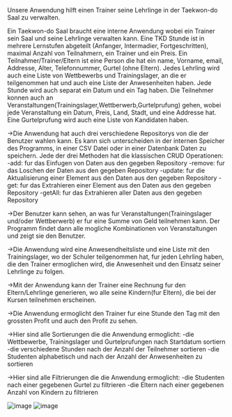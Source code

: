 Unsere Anwendung hilft einen Trainer seine Lehrlinge in der Taekwon-do Saal zu verwalten.  

Ein Taekwon-do Saal braucht eine interne Anwendung wobei ein Trainer sein Saal und seine Lehrlinge verwalten kann. Eine TKD Stunde ist in mehrere Lernstufen abgeteilt 
(Anfanger, Intermadier, Fortgeschritten), maximal Anzahl von Teilnahmern, ein Trainer und ein Preis. Ein Teilnahmer/Trainer/Eltern ist eine Person die hat ein name, Vorname, email,
Addresse, Alter, Telefonnummer, Gurtel (ohne Eltern). Jedes Lehrling wird auch eine Liste von Wettbewerbs und Trainingslager, an die er teilgenommen hat und auch eine Liste der Anwesenheiten haben. Jede Stunde wird auch separat ein Datum und ein Tag haben.
Die Teilnehmer konnen auch an Veranstaltungen(Trainingslager,Wettberwerb,Gurtelprufung) gehen, wobei jede Veranstaltung ein Datum, Preis, Land, Stadt, und eine Addresse hat. Eine Gurtelprufung wird auch eine Liste von Kandidaten haben.

->Die Anwendung hat auch drei verschiedene Repositorys von die der Benutzer wahlen kann. Es kann sich unterscheiden in der internen Speicher des Programms, in einer CSV Datei oder in einer Datenbank Daten zu speichern. Jede der drei Methoden hat die klassischen CRUD Operationen: 
  -add: fur das Einfugen von Daten aus den gegeben Repository
  -remove: fur das Loschen der Daten aus den gegeben Repository
  -update: fur die Aktualisierung einer Element aus den Daten aus den gegeben Repository
  -get: fur das Extrahieren einer Element aus den Daten aus den gegeben Repository
  -getAll: fur das Extrahieren aller Daten aus den gegeben Repository

->Der Benutzer kann sehen, an was fur Veranstaltungen(Trainingslager und/oder Wettberwerb) er fur eine Summe von Geld teilnehmen kann. Der Programm findet dann alle mogliche Kombinationen von Veranstaltungen und zeigt sie den Benutzer.

->Die Anwendung wird eine Anwesendheitsliste und eine Liste mit den Trainingslager, wo der Schuler teilgenommen hat, fur jeden Lehrling haben, die den Trainer ermoglichen wird, die Anwesenheit und den Einsatz seiner Lehrlinge zu folgen.

->Mit der Anwendung kann der Trainer eine Rechnung fur den Eltern/Lehrlinge generieren, wo alle seine Kindern(fur Eltern), die bei der Kursen teilnehmen erscheinen.

->Die Anwendung ermoglicht den Trainer fur eine Stunde den Tag mit den grossten Profit und auch den Profit zu sehen.

->Hier sind alle Sortierungen die die Anwendung ermoglicht: 
  -die Wettbewerbe, Trainingslager und Gurtelprufungen nach Startdatum sortiern
  -die verschiedene Stunden nach der Anzahl der Teilnehmer sortieren
  -die Studenten alphabetisch und nach der Anzahl der Anwesenheiten zu sortieren

->Hier sind alle Filtrierungen die die Anwendung ermoglicht:
  -die Studenten nach einer gegebenen Gurtel zu filtrieren
  -die Eltern nach einer gegebenen Anzahl von Kindern zu filtrieren

![image](https://github.com/user-attachments/assets/3e0abb8b-d709-4e57-b6a0-f1ab4537f2d2)
![image](https://github.com/user-attachments/assets/6c4caca1-8ad6-4010-81a0-20e2980df6c1)







